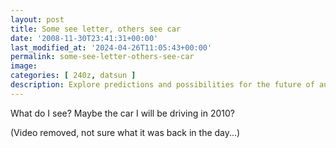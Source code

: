 ```yaml
---
layout: post
title: Some see letter, others see car
date: '2008-11-30T23:41:31+00:00'
last_modified_at: '2024-04-26T11:05:43+00:00'
permalink: some-see-letter-others-see-car
image: 
categories: [ 240z, datsun ]
description: Explore predictions and possibilities for the future of auto technology in 2010 in this insightful blog post.
---
```


What do I see? Maybe the car I will be driving in 2010?

(Video removed, not sure what it was back in the day...)


